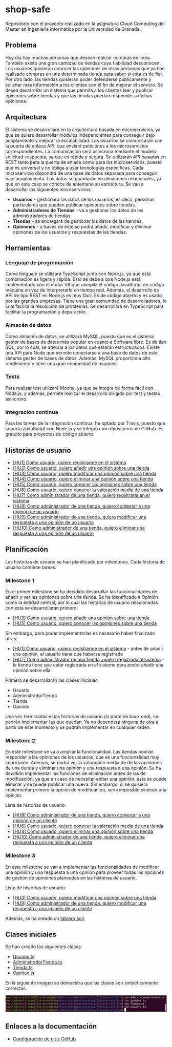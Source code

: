 # shop-safe
Repositorio con el proyecto realizado en la asignatura Cloud Computing del Máster en Ingeniería Informática por la Universidad de Granada.

## Problema
Hoy día hay muchas personas que desean realizar compras en línea. También existe una gran cantidad de tiendas cuya fiabilidad desconocen. Los usuarios quisieran conocer las opiniones de otras personas que ya han realizado compras en una determinada tienda para saber si esta es de fiar. Por otro lado, las tiendas quisieran poder defenderse públicamente y solicitar más información a los clientes con el fin de mejorar el servicio. Se desea desarrollar un sistema que permita a los clientes leer y publicar opiniones sobre tiendas y que las tiendas puedan responder a dichas opiniones.

## Arquitectura
El sistema se desarrollará en la arquitectura basada en microservicios, ya que se quiere desarrollar módulos independientes para conseguir bajo acoplamiento y mejorar la escalabilidad. Los usuarios se comunicarán con la puerta de enlace API, que enviará peticiones a los microservicios correspondientes. La comunicación será asíncrona mediante el modelo solicitud-respuesta, ya que es rápida y segura. Se utilizarán API basadas en REST tanto para la puerta de enlace como para los microserivicos, puesto que es universal y no obliga a usar tecnologías específicas. Cada microservicio dispondrá de una base de datos separada para conseguir bajo acoplamiento. Los datos se guardarán en almacenes relacionales, ya que en este caso se conoce de antemano su estructura. Se van a desarrollar los siguientes microservicios:

* **Usuarios** - gestionará los datos de los usuarios, es decir, personas particulares que pueden publicar opiniones sobre tiendas.
* **Administradores de Tiendas** - va a gestionar los datos de los administradores de tiendas.
* **Tiendas** - se encargará de gestionar los datos de las tiendas.
* **Opiniones** - a través de este se podrá añadir, modificar y eliminar opiniones de los usuarios y respuestas de las tiendas.

## Herramientas

### Lenguaje de programación
Como lenguaje se utilizará TypeScript junto con Node.js, ya que esta combinación es ligera y rápida. Esto se debe a que Node.js está implementado con el motor V8 que compila el código JavaScript en código máquina en vez de interpretarlo en tiempo real. Además, el desarrollo de API de tipo REST en Node.js es muy fácil. Es de código abierto y es usado por las grandes empresas. Tiene una gran comunidad de desarrolladores, lo cual facilita la resolución de problemas. Se desarrollará en TypeScript para facilitar la programación y depuración.

### Almacén de datos
Como almacén de datos, se utilizará MySQL, puesto que es el sistema gestor de bases de datos más popular en cuanto a Software libre. Es de tipo SQL, por lo cual, se adecua a los datos que estarán estructurados. Existe una API para Node que permite conectarse a una base de datos de este sistema gestor de bases de datos. Además, MySQL proporciona alto rendimiento y tiene una gran comunidad de usuarios.

### Tests
Para realizar test utilizaré Mocha, ya que se integra de forma fácil con Node.js, y además, permite realizar el desarrollo dirigido por test y testeo asíncrono.

### Integración continua
Para las tareas de la integración continua, he optado por Travis, puesto que soporta JavaScript con Node.js y se integra con repositorios de GitHub. Es gratuito para proyectos de código abierto. 

## Historias de usuario
* [[HU1] Como usuario, quiero registrarme en el sistema](https://github.com/januszewskimar/shop-safe/issues/7)
* [[HU2] Como usuario, quiero añadir una opinión sobre una tienda](https://github.com/januszewskimar/shop-safe/issues/8)
* [[HU3] Como usuario, quiero modificar una opinión sobre una tienda](https://github.com/januszewskimar/shop-safe/issues/9)
* [[HU4] Como usuario, quiero eliminar una opinión sobre una tienda](https://github.com/januszewskimar/shop-safe/issues/10)
* [[HU5] Como usuario, quiero conocer las opiniones sobre una tienda](https://github.com/januszewskimar/shop-safe/issues/11)
* [[HU6] Como usuario, quiero conocer la valoración media de una tienda](https://github.com/januszewskimar/shop-safe/issues/12)
* [[HU7] Como administrador de una tienda, quiero registrarla en el sistema](https://github.com/januszewskimar/shop-safe/issues/13)
* [[HU8] Como administrador de una tienda, quiero contestar a una opinión de un usuario](https://github.com/januszewskimar/shop-safe/issues/14)
* [[HU9] Como administrador de una tienda, quiero modificar una respuesta a una opinión de un usuario](https://github.com/januszewskimar/shop-safe/issues/15)
* [[HU10] Como administrador de una tienda, quiero eliminar una respuesta a una opinión de un usuario](https://github.com/januszewskimar/shop-safe/issues/16)

## Planificación
Las historias de usuario se han planificado por milestones. Cada historia de usuario contiene tareas.

### Milestone 1
En el primer milestone se ha decidido desarrollar las funcionalidades de añadir y ver las opiniones sobre una tienda. Se ha identificado a Opinión como la entidad central, por lo cual las historias de usuario relacionadas con esta se desarrollarán primero:
* [[HU2] Como usuario, quiero añadir una opinión sobre una tienda](https://github.com/januszewskimar/shop-safe/issues/8)
* [[HU5] Como usuario, quiero conocer las opiniones sobre una tienda](https://github.com/januszewskimar/shop-safe/issues/11)

Sin embargo, para poder implementarlas es necesario haber finalizado otras:
* [[HU1] Como usuario, quiero registrarme en el sistema](https://github.com/januszewskimar/shop-safe/issues/7) - antes de añadir una opinión, el usuario tiene que haberse registrado
* [[HU7] Como administrador de una tienda, quiero registrarla al sistema](https://github.com/januszewskimar/shop-safe/issues/13) - la tienda tiene que estar registrada en el sistema para poder añadir una opinión sobre ella

Primero se desarrollarán las clases iniciales:
* Usuario
* AdministradorTienda
* Tienda
* Opinión

Una vez terminadas estas historias de usuario (la parte de back end), se podrán implementar las que quedan. Ya no dependerá ninguna de otra a partir de este momento y se podrán implementar en cualquier orden.

### Milestone 2
En este milestone se va a ampliar la funcionalidad. Las tiendas podrán responder a las opiniones de los usuarios, que es una funcionalidad muy importante. Además, se podrá ver la valoración media de de las opiniones de una tienda y eliminar una opinión y una respuesta a una opinión. Se ha decidido implementar las funciones de eliminación antes de las de modificación, ya que en caso de necesitar editar una opinión, esta se puede eliminar y se puede publicar una nueva. Sin embargo, si se quisiera implementar primero la opción de modificación, sería imposible eliminar una opinión.

Lista de historias de usuario:
* [[HU8] Como administrador de una tienda, quiero contestar a una opinión de un cliente](https://github.com/januszewskimar/shop-safe/issues/14)
* [[HU6] Como usuario, quiero conocer la valoración media de una tienda](https://github.com/januszewskimar/shop-safe/issues/12)
* [[HU4] Como usuario, quiero eliminar una opinión sobre una tienda](https://github.com/januszewskimar/shop-safe/issues/10)
* [[HU10] Como administrador de una tienda, quiero eliminar una respuesta a una opinión de un cliente](https://github.com/januszewskimar/shop-safe/issues/16)

### Milestone 3
En este milestone se van a implementar las funcionalidades de modificar una opinión y una respuesta a una opinión para proveer todas las opciones de gestión de opiniones planeadas en las historias de usuario.

Lista de historias de usuario:
* [[HU3] Como usuario, quiero modificar una opinión sobre una tienda](https://github.com/januszewskimar/shop-safe/issues/9)
* [[HU9] Como administrador de una tienda, quiero modificar una respuesta a una opinión de un cliente](https://github.com/januszewskimar/shop-safe/issues/15)

Además, se ha creado un [tablero ágil](https://github.com/januszewskimar/shop-safe/projects/1).

## Clases iniciales
Se han creado las siguientes clases:
* [Usuario.ts](/src/Usuario.ts)
* [AdministradorTienda.ts](/src/AdministradorTienda.ts)
* [Tienda.ts](/src/Tienda.ts)
* [Opinion.ts](/src/Opinion.ts)

En la siguiente imagen se demuestra que las clases son sintácticamente correctas.

![Compilación de las clases iniciales](/docs/imgs/compilacion-clases-iniciales.png)

## Enlaces a la documentación
* [Configuración de git y GitHub](https://github.com/januszewskimar/CC-proyecto/blob/main/docs/config-git-github.md)
